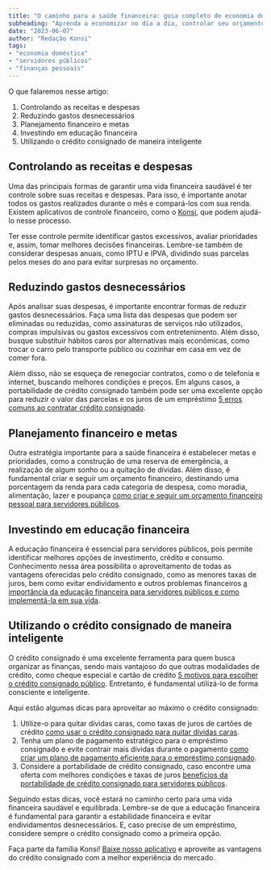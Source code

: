 ```yaml
---
title: "O caminho para a saúde financeira: guia completo de economia doméstica para servidores públicos"
subheading: "Aprenda a economizar no dia a dia, controlar seu orçamento e garantir uma vida financeira equilibrada e saudável"
date: "2023-06-07"
author: "Redação Konsi"
tags:
- "economia doméstica"
- "servidores públicos"
- "finanças pessoais"
---
```


O que falaremos nesse artigo:

1. Controlando as receitas e despesas
2. Reduzindo gastos desnecessários
3. Planejamento financeiro e metas
4. Investindo em educação financeira
5. Utilizando o crédito consignado de maneira inteligente

## Controlando as receitas e despesas

Uma das principais formas de garantir uma vida financeira saudável é ter controle sobre suas receitas e despesas. Para isso, é importante anotar todos os gastos realizados durante o mês e compará-los com sua renda. Existem aplicativos de controle financeiro, como o [Konsi](https://www.konsi.com.br/download), que podem ajudá-lo nesse processo.

Ter esse controle permite identificar gastos excessivos, avaliar prioridades e, assim, tomar melhores decisões financeiras. Lembre-se também de considerar despesas anuais, como IPTU e IPVA, dividindo suas parcelas pelos meses do ano para evitar surpresas no orçamento.

## Reduzindo gastos desnecessários

Após analisar suas despesas, é importante encontrar formas de reduzir gastos desnecessários. Faça uma lista das despesas que podem ser eliminadas ou reduzidas, como assinaturas de serviços não utilizados, compras impulsivas ou gastos excessivos com entretenimento. Além disso, busque substituir hábitos caros por alternativas mais econômicas, como trocar o carro pelo transporte público ou cozinhar em casa em vez de comer fora.

Além disso, não se esqueça de renegociar contratos, como o de telefonia e internet, buscando melhores condições e preços. Em alguns casos, a portabilidade de crédito consignado também pode ser uma excelente opção para reduzir o valor das parcelas e os juros de um empréstimo [5 erros comuns ao contratar crédito consignado](konsi.com.br/postagens/5-erros-comuns-ao-contratar-credito-consignado).

## Planejamento financeiro e metas

Outra estratégia importante para a saúde financeira é estabelecer metas e prioridades, como a construção de uma reserva de emergência, a realização de algum sonho ou a quitação de dívidas. Além disso, é fundamental criar e seguir um orçamento financeiro, destinando uma porcentagem da renda para cada categoria de despesa, como moradia, alimentação, lazer e poupança [como criar e seguir um orçamento financeiro pessoal para servidores públicos](konsi.com.br/postagens/como-criar-e-seguir-um-oramento-financeiro-pessoal-para-servidores-pblicos).

## Investindo em educação financeira

A educação financeira é essencial para servidores públicos, pois permite identificar melhores opções de investimento, crédito e consumo. Conhecimento nessa área possibilita o aproveitamento de todas as vantagens oferecidas pelo crédito consignado, como as menores taxas de juros, bem como evitar endividamento e outros problemas financeiros [a importância da educação financeira para servidores públicos e como implementá-la em sua vida](konsi.com.br/postagens/a-importncia-da-educao-financeira-para-servidores-pblicos-e-como-implement-la-em-sua-vida).

## Utilizando o crédito consignado de maneira inteligente

O crédito consignado é uma excelente ferramenta para quem busca organizar as finanças, sendo mais vantajoso do que outras modalidades de crédito, como cheque especial e cartão de crédito [5 motivos para escolher o crédito consignado público](konsi.com.br/postagens/5-motivos-para-escolher-o-credito-consignado-publico). Entretanto, é fundamental utilizá-lo de forma consciente e inteligente.

Aqui estão algumas dicas para aproveitar ao máximo o crédito consignado:

1. Utilize-o para quitar dívidas caras, como taxas de juros de cartões de crédito [como usar o crédito consignado para quitar dívidas caras](konsi.com.br/postagens/como-usar-o-crdito-consignado-para-quitar-dvidas-caras).
2. Tenha um plano de pagamento estratégico para o empréstimo consignado e evite contrair mais dívidas durante o pagamento [como criar um plano de pagamento eficiente para o empréstimo consignado](konsi.com.br/postagens/como-elaborar-um-plano-de-pagamento-eficiente-para-o-emprstimo-consignado).
3. Considere a portabilidade de crédito consignado, caso encontre uma oferta com melhores condições e taxas de juros [benefícios da portabilidade de crédito consignado para servidores públicos](konsi.com.br/postagens/benefcios-da-portabilidade-de-crdito-consignado-para-servidores-pblicos).

Seguindo estas dicas, você estará no caminho certo para uma vida financeira saudável e equilibrada. Lembre-se de que a educação financeira é fundamental para garantir a estabilidade financeira e evitar endividamentos desnecessários. E, caso precise de um empréstimo, considere sempre o crédito consignado como a primeira opção.

Faça parte da família Konsi! [Baixe nosso aplicativo](konsi.com.br/download) e aproveite as vantagens do crédito consignado com a melhor experiência do mercado.